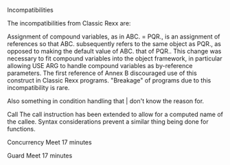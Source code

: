 Incompatibilities

The incompatibilities from Classic Rexx are:

Assignment of compound variables, as in ABC. = PQR., is an assignment of references so that ABC.
subsequently refers to the same object as PQR., as opposed to making the default value of ABC. that of
PQR.. This change was necessary to fit compound variables into the object framework, in particular
allowing USE ARG to handle compound variables as by-reference parameters. The first reference of
Annex B discouraged use of this construct in Classic Rexx programs. "Breakage" of programs due to this
incompatibility is rare.

Also something in condition handling that | don't know the reason for.

Call
The call instruction has been extended to allow for a computed name of the callee. Syntax
considerations prevent a similar thing being done for functions.

Concurrency
Meet 17 minutes

Guard
Meet 17 minutes


